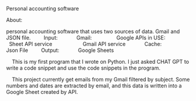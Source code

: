 Personal accounting software

About:

personal accounting software that uses two sources of data. Gmail and JSON file.
        Input:
            Gmail:
                Google APIs in USE:
                    Sheet API service
                    Gmail API service
            Cache:
                Json File
        Output:
            Google Sheets


    This is my first program that I wrote on Python. I just asked CHAT GPT to write a code snippet and use the code snippets in the program.


    This project currently get emails from my Gmail filtered by subject. Some numbers and dates are extracted by email, and this data is written into a Google Sheet created by API.

